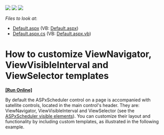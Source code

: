 <!-- default badges list -->
![](https://img.shields.io/endpoint?url=https://codecentral.devexpress.com/api/v1/VersionRange/128546395/13.1.4%2B)
[![](https://img.shields.io/badge/Open_in_DevExpress_Support_Center-FF7200?style=flat-square&logo=DevExpress&logoColor=white)](https://supportcenter.devexpress.com/ticket/details/E1802)
[![](https://img.shields.io/badge/📖_How_to_use_DevExpress_Examples-e9f6fc?style=flat-square)](https://docs.devexpress.com/GeneralInformation/403183)
<!-- default badges end -->
<!-- default file list -->
*Files to look at*:

* [Default.aspx](./CS/WebSite/Default.aspx) (VB: [Default.aspx](./VB/WebSite/Default.aspx))
* [Default.aspx.cs](./CS/WebSite/Default.aspx.cs) (VB: [Default.aspx.vb](./VB/WebSite/Default.aspx.vb))
<!-- default file list end -->
# How to customize ViewNavigator, ViewVisibleInterval and ViewSelector templates
<!-- run online -->
**[[Run Online]](https://codecentral.devexpress.com/e1802/)**
<!-- run online end -->


<p>By default the ASPxScheduler control on a page is accompanied with satellite controls, located in the main control's header. They are: ViewNavigator, ViewVisibleInterval and ViewSelector (see the <a href="http://documentation.devexpress.com/#AspNet/CustomDocument3830">ASPxScheduler visible elements</a>). You can customize their layout and functionality by including custom templates, as illustrated in the following example.</p>

<br/>



